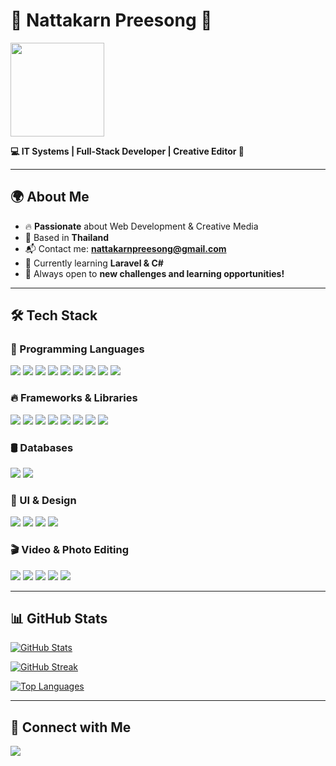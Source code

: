 <h1 align="left">🚀 Nattakarn Preesong 🚀</h1>

<p align="left">
  <img src="https://user-images.githubusercontent.com/18350557/176309783-0785949b-9127-417c-8b55-ab5a4333674e.gif" width="150" />
</p>

<p align="left">
  <strong>💻 IT Systems | Full-Stack Developer | Creative Editor 🚀</strong>
</p>

---

## 🌍 About Me
- 🔥 **Passionate** about Web Development & Creative Media
- 📍 Based in **Thailand**
- 📬 Contact me: **[nattakarnpreesong@gmail.com](mailto:nattakarnpreesong@gmail.com)**
- 🧠 Currently learning **Laravel & C#**
- 🎯 Always open to **new challenges and learning opportunities!**

---

## 🛠 Tech Stack

### 🚀 Programming Languages
<p align="left">
  <img src="https://img.shields.io/badge/HTML5-E34F26?style=for-the-badge&logo=html5&logoColor=white" />
  <img src="https://img.shields.io/badge/CSS3-1572B6?style=for-the-badge&logo=css3&logoColor=white" />
  <img src="https://img.shields.io/badge/JavaScript-F7DF1E?style=for-the-badge&logo=javascript&logoColor=black" />
  <img src="https://img.shields.io/badge/PHP-777BB4?style=for-the-badge&logo=php&logoColor=white" />
  <img src="https://img.shields.io/badge/C%23-239120?style=for-the-badge&logo=csharp&logoColor=white" />
  <img src="https://img.shields.io/badge/Python-3776AB?style=for-the-badge&logo=python&logoColor=white" />
  <img src="https://img.shields.io/badge/TypeScript-3178C6?style=for-the-badge&logo=typescript&logoColor=white" />
  <img src="https://img.shields.io/badge/Kotlin-0095D5?style=for-the-badge&logo=kotlin&logoColor=white" />
  <img src="https://img.shields.io/badge/Dart-0175C2?style=for-the-badge&logo=dart&logoColor=white" />
</p>

### 🔥 Frameworks & Libraries
<p align="left">
  <img src="https://img.shields.io/badge/Laravel-FF2D20?style=for-the-badge&logo=laravel&logoColor=white" />
  <img src="https://img.shields.io/badge/Next.js-000000?style=for-the-badge&logo=nextdotjs&logoColor=white" />
  <img src="https://img.shields.io/badge/React-20232a?style=for-the-badge&logo=react&logoColor=61DAFB" />
  <img src="https://img.shields.io/badge/Blazor-5C2D91?style=for-the-badge&logo=blazor&logoColor=white" />
  <img src="https://img.shields.io/badge/Entity%20Framework-0074C1?style=for-the-badge&logo=microsoft&logoColor=white" />
  <img src="https://img.shields.io/badge/Flutter-02569B?style=for-the-badge&logo=flutter&logoColor=white" />
  <img src="https://img.shields.io/badge/Vue.js-35495E?style=for-the-badge&logo=vue.js&logoColor=4FC08D" />
  <img src="https://img.shields.io/badge/Angular-DD0031?style=for-the-badge&logo=angular&logoColor=white" />
</p>

### 🛢️ Databases
<p align="left">
  <img src="https://img.shields.io/badge/MySQL-4479A1?style=for-the-badge&logo=mysql&logoColor=white" />
  <img src="https://img.shields.io/badge/Firebase-FFCA28?style=for-the-badge&logo=firebase&logoColor=black" />
</p>

### 🎨 UI & Design
<p align="left">
  <img src="https://img.shields.io/badge/Bootstrap-8511FA?style=for-the-badge&logo=bootstrap&logoColor=white" />
  <img src="https://img.shields.io/badge/Tailwind%20CSS-38B2AC?style=for-the-badge&logo=tailwind-css&logoColor=white" />
  <img src="https://img.shields.io/badge/Figma-F24E1E?style=for-the-badge&logo=figma&logoColor=white" />
  <img src="https://img.shields.io/badge/Canva-00C4CC?style=for-the-badge&logo=canva&logoColor=white" />
</p>

### 🎬 Video & Photo Editing
<p align="left">
  <img src="https://img.shields.io/badge/Adobe%20Photoshop-31A8FF?style=for-the-badge&logo=adobe-photoshop&logoColor=white" />
  <img src="https://img.shields.io/badge/Adobe%20Illustrator-FF9A00?style=for-the-badge&logo=adobe-illustrator&logoColor=white" />
  <img src="https://img.shields.io/badge/Adobe%20Premiere%20Pro-005CFF?style=for-the-badge&logo=adobe-premiere-pro&logoColor=white" />
  <img src="https://img.shields.io/badge/CapCut-000000?style=for-the-badge&logo=capcut&logoColor=white" />
  <img src="https://img.shields.io/badge/Sony%20Vegas-007ACC?style=for-the-badge&logo=sony-vegas&logoColor=white" />
</p>

---

## 📊 GitHub Stats

<p align="left">
  <a href="https://github.com/NattakarnPreesong">
    <img src="https://github-readme-stats.vercel.app/api?username=NattakarnPreesong&show_icons=true&theme=tokyonight&hide_border=true" alt="GitHub Stats" />
  </a>
</p>

<p align="left">
  <a href="https://github.com/NattakarnPreesong">
    <img src="https://github-readme-streak-stats.herokuapp.com/?user=NattakarnPreesong&theme=tokyonight&hide_border=true" alt="GitHub Streak" />
  </a>
</p>

<p align="left">
  <a href="https://github.com/NattakarnPreesong">
    <img src="https://github-readme-stats.vercel.app/api/top-langs/?username=NattakarnPreesong&langs_count=10&layout=compact&theme=tokyonight&hide_border=true" alt="Top Languages" />
  </a>
</p>

---

## 🔗 Connect with Me
<p align="left">
  <a href="https://github.com/NattakarnPreesong">
    <img src="https://img.shields.io/badge/GitHub-181717?style=for-the-badge&logo=github&logoColor=white" />
  </a>
</p>
